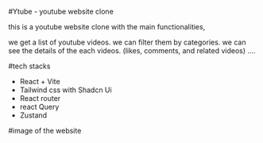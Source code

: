 #Ytube - youtube website clone

this is a youtube website clone with the main functionalities,

we get a list of youtube videos.
we can filter them by categories.
we can see the details of the each videos. (likes, comments, and related videos)
....

#tech stacks

- React + Vite
- Tailwind css with Shadcn Ui
- React router
- react Query
- Zustand

#image of the website
